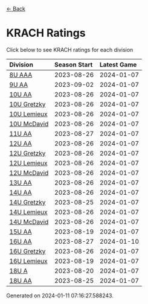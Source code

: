 [<- Back](../readme.md)
# KRACH Ratings
Click below to see KRACH ratings for each division

| Division | Season Start | Latest Game |
| :-- | :-- | :-- |
| [8U AAA](8U-AAA-ratings.md) | 2023-08-26 | 2024-01-07 |
| [9U AA](9U-AA-ratings.md) | 2023-09-02 | 2024-01-07 |
| [10U AA](10U-AA-ratings.md) | 2023-08-26 | 2024-01-07 |
| [10U Gretzky](10U-Gretzky-ratings.md) | 2023-08-26 | 2024-01-07 |
| [10U Lemieux](10U-Lemieux-ratings.md) | 2023-08-26 | 2024-01-07 |
| [10U McDavid](10U-McDavid-ratings.md) | 2023-08-26 | 2024-01-07 |
| [11U AA](11U-AA-ratings.md) | 2023-08-27 | 2024-01-07 |
| [12U AA](12U-AA-ratings.md) | 2023-08-26 | 2024-01-07 |
| [12U Gretzky](12U-Gretzky-ratings.md) | 2023-08-26 | 2024-01-07 |
| [12U Lemieux](12U-Lemieux-ratings.md) | 2023-08-26 | 2024-01-07 |
| [12U McDavid](12U-McDavid-ratings.md) | 2023-08-26 | 2024-01-07 |
| [13U AA](13U-AA-ratings.md) | 2023-08-26 | 2024-01-07 |
| [14U AA](14U-AA-ratings.md) | 2023-08-26 | 2024-01-07 |
| [14U Gretzky](14U-Gretzky-ratings.md) | 2023-08-25 | 2024-01-07 |
| [14U Lemieux](14U-Lemieux-ratings.md) | 2023-08-26 | 2024-01-07 |
| [14U McDavid](14U-McDavid-ratings.md) | 2023-08-26 | 2024-01-07 |
| [15U AA](15U-AA-ratings.md) | 2023-08-19 | 2024-01-07 |
| [16U AA](16U-AA-ratings.md) | 2023-08-27 | 2024-01-10 |
| [16U Gretzky](16U-Gretzky-ratings.md) | 2023-08-26 | 2024-01-07 |
| [16U Lemieux](16U-Lemieux-ratings.md) | 2023-08-19 | 2024-01-07 |
| [18U A](18U-A-ratings.md) | 2023-08-20 | 2024-01-07 |
| [18U AA](18U-AA-ratings.md) | 2023-08-25 | 2024-01-07 |

Generated on 2024-01-11 07:16:27.588243.
